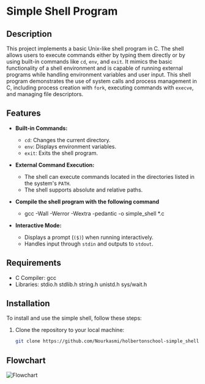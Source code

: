 # Simple Shell Program

## Description

This project implements a basic Unix-like shell program in C. The shell allows users to execute commands either by typing them directly or by using built-in commands like `cd`, `env`, and `exit`. It mimics the basic functionality of a shell environment and is capable of running external programs while handling environment variables and user input. This shell program demonstrates the use of system calls and process management in C, including process creation with `fork`, executing commands with `execve`, and managing file descriptors.

## Features

- **Built-in Commands:**
  - `cd`: Changes the current directory.
  - `env`: Displays environment variables.
  - `exit`: Exits the shell program.

- **External Command Execution:**
  - The shell can execute commands located in the directories listed in the system's `PATH`.
  - The shell supports absolute and relative paths.

- **Compile the shell program with the following command**
  - gcc -Wall -Werror -Wextra -pedantic -o simple_shell *.c

- **Interactive Mode:**
  - Displays a prompt (`($)`) when running interactively.
  - Handles input through `stdin` and outputs to `stdout`.

## Requirements
  - C Compiler: gcc 
  - Libraries: stdio.h stdlib.h string.h unistd.h sys/wait.h

## Installation

To install and use the simple shell, follow these steps:

1. Clone the repository to your local machine:

   ```bash
   git clone https://github.com/Nourkasmi/holbertonschool-simple_shell.git

## Flowchart
![Flowchart](/holbertonschool-simple_shell/flowchart.png)
